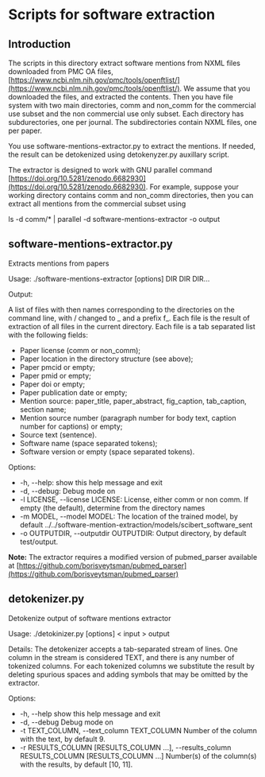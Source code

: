 # Scripts for software extraction #

## Introduction

The scripts in this directory extract software mentions from NXML files downloaded from PMC OA files, [https://www.ncbi.nlm.nih.gov/pmc/tools/openftlist/](https://www.ncbi.nlm.nih.gov/pmc/tools/openftlist/). We assume that you downloaded the files, and extracted the contents. Then you have file system with two main directories, comm and non\_comm for the commercial use subset and the non commercial use only subset.  Each directory has subdurectories, one per journal.  The subdirectories contain NXML files, one per paper.

You use software-mentions-extractor.py to extract the mentions. If needed, the result can be detokenized using detokenyzer.py auxillary script.

The extractor is designed to work with GNU parallel command [https://doi.org/10.5281/zenodo.6682930](https://doi.org/10.5281/zenodo.6682930).  For example, suppose your working directory contains comm and non\_comm directories, then you can extract all mentions from the commercial subset using

   ls -d comm/* | parallel -d software-mentions-extractor -o output


## software-mentions-extractor.py ##

Extracts mentions from papers

Usage:
    ./software-mentions-extractor [options] DIR DIR DIR...

Output:

A list of files with then names corresponding to the directories 
on the command line, with / changed to \_ and a prefix f\_.  Each file
is the result of extraction of all files in the current directory.
Each file is a tab separated list with the following fields:

- Paper license (comm or non\_comm);
- Paper location in the directory structure (see above);
- Paper pmcid or empty;
- Paper pmid or empty;
- Paper doi or empty;
- Paper publication date or empty;
- Mention source: paper\_title, paper\_abstract, fig\_caption, 
  tab\_caption, section name;
- Mention source number (paragraph number for body text, caption
  number for captions) or empty;
- Source text (sentence).
- Software name (space separated tokens);
- Software version or empty (space separated tokens).


Options:

*  -h, --help:            show this help message and exit
*  -d, --debug:           Debug mode on
*  -l LICENSE, --license LICENSE:
                        License, either comm or non comm. If empty (the default), determine from the directory names
*  -m MODEL, --model MODEL: The location of the trained model, by default ../../software-mention-extraction/models/scibert_software_sent
*  -o OUTPUTDIR, --outputdir OUTPUTDIR:
                        Output directory, by default test/output.

**Note:** The extractor requires a modified version of pubmed\_parser available at [https://github.com/borisveytsman/pubmed_parser](https://github.com/borisveytsman/pubmed_parser)


## detokenizer.py ##

Detokenize output of software mentions extractor

Usage:
    ./detokinizer.py [options] < input > output

Details:
    The detokenizer accepts a tab-separated stream of lines.
    One column in the stream is considered TEXT, and there is
    any number of tokenized columns.  For each tokenized columns
    we substitute the result by deleting spurious spaces and adding
    symbols that may be omitted by the extractor.

Options:

*  -h, --help            show this help message and exit
*  -d, --debug           Debug mode on
*  -t TEXT_COLUMN, --text_column TEXT_COLUMN
                        Number of the column with the text, by default 9.
*  -r RESULTS_COLUMN [RESULTS_COLUMN ...], --results_column RESULTS_COLUMN [RESULTS_COLUMN ...]
                        Number(s) of the column(s) with the results, by default [10, 11].
